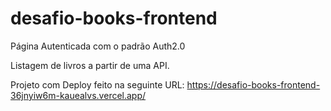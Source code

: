 # desafio-books-frontend

Página Autenticada com o padrão Auth2.0

Listagem de livros a partir de uma API.

Projeto com Deploy feito na seguinte URL: https://desafio-books-frontend-36jnyiw6m-kauealvs.vercel.app/
